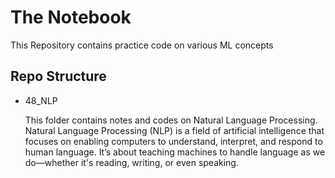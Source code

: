 # The Notebook

This Repository contains practice code on various ML concepts

## Repo Structure

- 48_NLP

    This folder contains notes and codes on Natural Language Processing. Natural Language Processing (NLP) is a field of artificial intelligence that focuses on enabling computers to understand, interpret, and respond to human language. It’s about teaching machines to handle language as we do—whether it's reading, writing, or even speaking.
